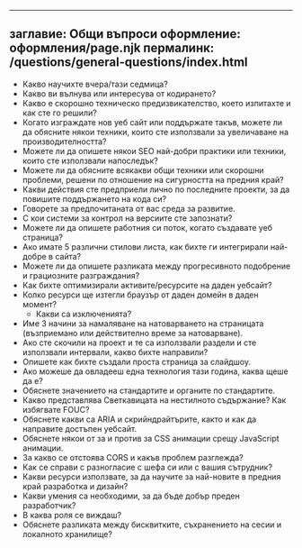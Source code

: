 ***

## заглавие: Общи въпроси&#xA;оформление: оформления/page.njk&#xA;пермалинк: /questions/general-questions/index.html

*   Какво научихте вчера/тази седмица?
*   Какво ви вълнува или интересува от кодирането?
*   Какво е скорошно техническо предизвикателство, което изпитахте и как сте го решили?
*   Когато изграждате нов уеб сайт или поддържате такъв, можете ли да обясните някои техники, които сте използвали за увеличаване на производителността?
*   Можете ли да опишете някои SEO най-добри практики или техники, които сте използвали напоследък?
*   Можете ли да обясните всякакви общи техники или скорошни проблеми, решени по отношение на сигурността на предния край?
*   Какви действия сте предприели лично по последните проекти, за да повишите поддържането на кода си?
*   Говорете за предпочитаната от вас среда за развитие.
*   С кои системи за контрол на версиите сте запознати?
*   Можете ли да опишете работния си поток, когато създавате уеб страница?
*   Ако имате 5 различни стилови листа, как бихте ги интегрирали най-добре в сайта?
*   Можете ли да опишете разликата между прогресивното подобрение и грациозните разграждания?
*   Как бихте оптимизирали активите/ресурсите на даден уебсайт?
*   Колко ресурси ще изтегли браузър от даден домейн в даден момент?
    *   Какви са изключенията?
*   Име 3 начини за намаляване на натоварването на страницата (възприемано или действително време за натоварване).
*   Ако сте скочили на проект и те са използвали раздели и сте използвали интервали, какво бихте направили?
*   Опишете как бихте създали проста страница за слайдшоу.
*   Ако можеше да овладееш една технология тази година, каква щеше да е?
*   Обяснете значението на стандартите и органите по стандартите.
*   Какво представлява Светкавицата на нестилното съдържание? Как избягвате FOUC?
*   Обяснете какви са ARIA и скрийндрайтърите, както и как да направите достъпен уебсайт.
*   Обяснете някои от за и против за CSS анимации срещу JavaScript анимации.
*   За какво се отстоява CORS и какъв проблем разглежда?
*   Как се справи с разногласие с шефа си или с вашия сътрудник?
*   Какви ресурси използвате, за да научите за най-новите в предния край разработка и дизайн?
*   Какви умения са необходими, за да бъде добър преден разработчик?
*   В каква роля се виждаш?
*   Обяснете разликата между бисквитките, съхранението на сесии и локалното хранилище?
